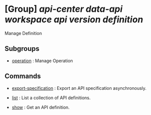 # [Group] _api-center data-api workspace api version definition_

Manage Definition

## Subgroups

- [operation](/Commands/api-center/data-api/workspace/api/version/definition/operation/readme.md)
: Manage Operation

## Commands

- [export-specification](/Commands/api-center/data-api/workspace/api/version/definition/_export-specification.md)
: Export an API specification asynchronously.

- [list](/Commands/api-center/data-api/workspace/api/version/definition/_list.md)
: List a collection of API definitions.

- [show](/Commands/api-center/data-api/workspace/api/version/definition/_show.md)
: Get an API definition.
